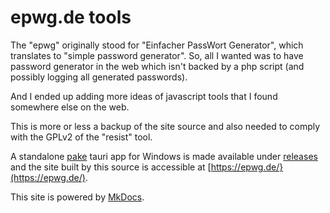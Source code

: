 # epwg.de tools

The "epwg" originally stood for "Einfacher PassWort Generator", which translates to "simple password generator". So, all I wanted was to have password generator in the web which isn't backed by a php script (and possibly logging all generated passwords).

And I ended up adding more ideas of javascript tools that I found somewhere else on the web.

This is more or less a backup of the site source and also needed to comply with the GPLv2 of the "resist" tool.

A standalone [pake](https://github.com/tw93/Pake) tauri app for Windows is made available under [releases](https://github.com/unverbuggt/epwg/releases) and the site built by this source is accessible at [https://epwg.de/}(https://epwg.de/).

This site is powered by [MkDocs](https://www.mkdocs.org/).

